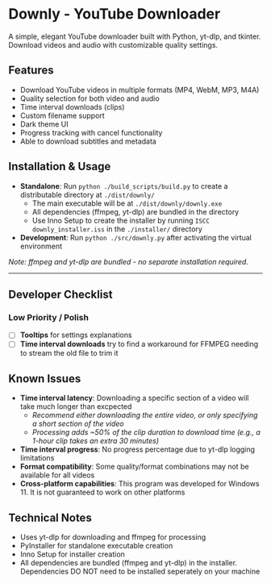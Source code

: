 # Downly - YouTube Downloader

A simple, elegant YouTube downloader built with Python, yt-dlp, and tkinter. Download videos and audio with customizable quality settings.

## Features
- Download YouTube videos in multiple formats (MP4, WebM, MP3, M4A)
- Quality selection for both video and audio
- Time interval downloads (clips)
- Custom filename support
- Dark theme UI
- Progress tracking with cancel functionality
- Able to download subtitles and metadata

## Installation & Usage
- **Standalone**: Run `python ./build_scripts/build.py` to create a distributable directory at `./dist/downly/`
  - The main executable will be at `./dist/downly/downly.exe`
  - All dependencies (ffmpeg, yt-dlp) are bundled in the directory
  - Use Inno Setup to create the installer by running `ISCC downly_installer.iss` in the `./installer/` directory
- **Development**: Run `python ./src/downly.py` after activating the virtual environment

*Note: ffmpeg and yt-dlp are bundled - no separate installation required.*

---

## Developer Checklist

### Low Priority / Polish
- [ ] **Tooltips** for settings explanations
- [ ] **Time interval downloads** try to find a workaround for FFMPEG needing to stream the old file to trim it

## Known Issues
- **Time interval latency**: Downloading a specific section of a video will take much longer than excpected
  - *Recommend either downloading the entire video, or only specifying a short section of the video*
  - *Processing adds ~50% of the clip duration to download time (e.g., a 1-hour clip takes an extra 30 minutes)*
- **Time interval progress**: No progress percentage due to yt-dlp logging limitations
- **Format compatibility**: Some quality/format combinations may not be available for all videos
- **Cross-platform capabilities**: This program was developed for Windows 11. It is not guaranteed to work on other platforms

## Technical Notes
- Uses yt-dlp for downloading and ffmpeg for processing
- PyInstaller for standalone executable creation
- Inno Setup for installer creation
- All dependencies are bundled (ffmpeg and yt-dlp) in the installer. Dependencies DO NOT need to be installed seperately on your machine
